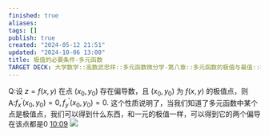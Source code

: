 ```yaml
---
finished: true
aliases: 
tags: []
publish: true
created: "2024-05-12 21:51"
updated: "2024-10-06 13:00"
title: 极值的必要条件-多元函数
TARGET DECK: 大学数学::高数武忠祥::多元函数微分学-第八章::多元函数的极值与最值::极值的必要条件-多元函数
---
```


Q:设 $z = f(x, y)$ 在点 $(x_0, y_0)$ 存在偏导数，且 $(x_0, y_0)$ 为 $f(x, y)$ 的极值点，则
A:$f_x^{'}(x_0,y_0)=0,f_y^{'}(x_0,y_0)=0.$
这个性质说明了，当我们知道了多元函数中某个点是极值点，我们可以得到什么东西，和一元的极值一样，可以得到它的两个偏导在该点都是0 
[10:09](https://www.youtube.com/watch?v=coKupbaus1w&t=610#t=10:09.72) 
![](https://img.hwenyi.tech/202405131435083.webp)
